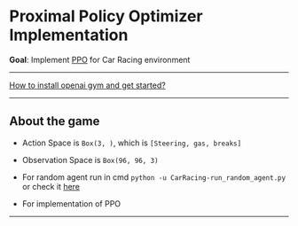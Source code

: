 # Proximal Policy Optimizer Implementation

**Goal**: Implement [PPO](docs/proximal-policy-optimizer.md) for Car Racing environment

---

[How to install openai gym and get started?](docs/how-to-get-started.md)

---

## About the game

- Action Space is `Box(3, )`, which is `[Steering, gas, breaks]`

- Observation Space is `Box(96, 96, 3)`

- For random agent run in cmd `python -u CarRacing-run_random_agent.py` or check it [here](CarRacing-run_random_agent.py)

- For implementation of PPO

---